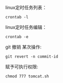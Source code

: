 linux定时任务列表：

` crontab -l `

linux定时任务编辑：

`crontab -e`

git 撤销 某次操作:

`git revert -n commit-id `

赋予可执行权限:

`chmod 777 tomcat.sh`

